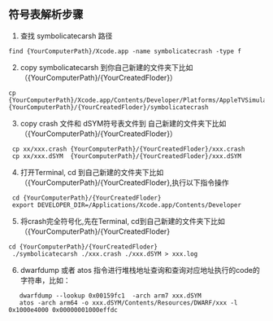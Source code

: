 ## 符号表解析步骤
1. 查找 symbolicatecarsh 路径
```
find {YourComputerPath}/Xcode.app -name symbolicatecrash -type f
```
2. copy symbolicatecarsh 到你自己新建的文件夹下比如（{YourComputerPath}/{YourCreatedFloder}）
```
cp {YourComputerPath}/Xcode.app/Contents/Developer/Platforms/AppleTVSimulator.platform/Developer/Library/PrivateFrameworks/DVTFoundation.framework/symbolicatecrash {YourComputerPath}/{YourCreatedFloder}/symbolicatecrash
```
3. copy crash 文件和 dSYM符号表文件到 自己新建的文件夹下比如（{YourComputerPath}/{YourCreatedFloder}）
```
 cp xx/xxx.crash {YourComputerPath}/{YourCreatedFloder}/xxx.crash
 cp xx/xxx.dSYM  {YourComputerPath}/{YourCreatedFloder}/xxx.dSYM
```
4. 打开Terminal, cd 到自己新建的文件夹下比如（{YourComputerPath}/{YourCreatedFloder},执行以下指令操作
```
 cd {YourComputerPath}/{YourCreatedFloder}
 export DEVELOPER_DIR=/Applications/Xcode.app/Contents/Developer
```
5. 将crash完全符号化,先在Terminal, cd到自己新建的文件夹下比如（{YourComputerPath}/{YourCreatedFloder}
```
cd {YourComputerPath}/{YourCreatedFloder}
 ./symbolicatecarsh ./xxx.crash ./xxx.dSYM > xxx.log
```
6. dwarfdump 或者 atos 指令进行堆栈地址查询和查询对应地址执行的code的字符串，比如：
```
   dwarfdump --lookup 0x00159fc1  -arch arm7 xxx.dSYM
   atos -arch arm64 -o xxx.dSYM/Contents/Resources/DWARF/xxx -l 0x1000e4000 0x00000001000effdc
```
